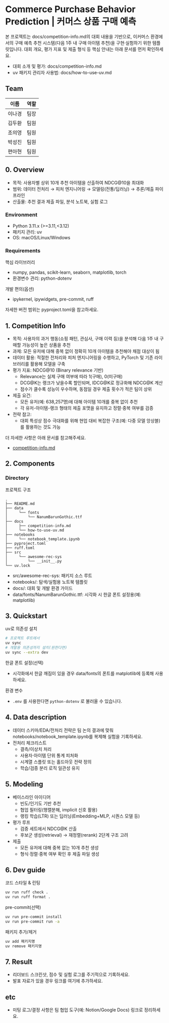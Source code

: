 # Commerce Purchase Behavior Prediction | 커머스 상품 구매 예측

본 프로젝트는 docs/competition-info.md의 대회 내용을 기반으로,
이커머스 환경에서의 구매 예측 추천 시스템(다음 1주 내 구매 아이템 추천)을 구현·실험하기 위한 템플릿입니다. 
대회 개요, 평가 지표 및 제출 형식 등 핵심 안내는 아래 문서를 먼저 확인하세요.

- 대회 소개 및 평가: docs/competition-info.md
- uv 패키지 관리자 사용법: docs/how-to-use-uv.md

## Team

| 이름  | 역할 |
|:---:|:--:|
| 이나경 | 팀장 |
| 김두환 | 팀원 |
| 조의영 | 팀원 |
| 박성진 | 팀원 |
| 편아현 | 팀원 |

## 0. Overview

- 목적: 사용자별 상위 10개 추천 아이템을 산출하여 NDCG@10을 최대화
- 범위: 데이터 전처리 → 피처 엔지니어링 → 모델링(전통/딥러닝) → 추론/제출 파이프라인
- 산출물: 추천 결과 제출 파일, 분석 노트북, 실험 로그

### Environment

- Python 3.11.x (>=3.11,<3.12)
- 패키지 관리: uv
- OS: macOS/Linux/Windows

### Requirements

핵심 라이브러리

- numpy, pandas, scikit-learn, seaborn, matplotlib, torch
- 환경변수 관리: python-dotenv

개발 편의(옵션)

- ipykernel, ipywidgets, pre-commit, ruff

자세한 버전 범위는 pyproject.toml을 참고하세요.

## 1. Competition Info

- 목적: 사용자의 과거 행동(쇼핑 패턴, 관심사, 구매 이력 등)을 분석해 다음 1주 내 구매할 가능성이 높은 상품을 추천
- 과제: 모든 유저에 대해 중복 없이 정확히 10개 아이템을 추천해야 채점 대상이 됨
- 데이터 활용: 적절한 전처리와 피처 엔지니어링을 수행하고, PyTorch 및 기존 라이브러리를 활용해 모델을 구축
- 평가 지표: NDCG@10 (Binary relevance 기반)
    - Relevance는 실제 구매 여부에 따라 1(구매), 0(미구매)
    - DCG@K는 랭크가 낮을수록 할인되며, IDCG@K로 정규화해 NDCG@K 계산
    - 점수가 클수록 성능이 우수하며, 동점일 경우 제출 횟수가 적은 팀이 상위
- 제출 요건:
    - 모든 유저(예: 638,257명)에 대해 아이템 10개를 중복 없이 추천
    - 각 유저-아이템-랭크 형태의 제출 포맷을 유지하고 정렬·중복 여부를 검증
- 전략 참고:
    - 대회 특성상 점수 극대화를 위해 현업 대비 복잡한 구조(예: 다중 모델 앙상블)를 활용하는 것도 가능

더 자세한 사항은 아래 문서를 참고해주세요.

- [competition-info.md](docs/competition-info.md)

## 2. Components

### Directory

프로젝트 구조

```
.
├── README.md
├── data
│     └── fonts
│         └── NanumBarunGothic.ttf
├── docs
│     ├── competition-info.md
│     └── how-to-use-uv.md
├── notebooks
│     └── notebook_template.ipynb
├── pyproject.toml
├── ruff.toml
├── src
│     └── awesome-rec-sys
│         └── __init__.py
└── uv.lock
```

- src/awesome-rec-sys: 패키지 소스 루트
- notebooks/: 탐색/실험용 노트북 템플릿
- docs/: 대회 및 개발 환경 가이드
- data/fonts/NanumBarunGothic.ttf: 시각화 시 한글 폰트 설정용(예: matplotlib)

## 3. Quickstart

uv로 의존성 설치

```bash
# 프로젝트 루트에서
uv sync
# 개발용 의존성까지 설치(원한다면)
uv sync --extra dev
```

한글 폰트 설정(선택)

- 시각화에서 한글 깨짐이 있을 경우 data/fonts의 폰트를 matplotlib에 등록해 사용하세요.

환경 변수

- `.env` 를 사용한다면 `python-dotenv` 로 불러올 수 있습니다.

## 4. Data description

- 데이터 스키마/EDA/전처리 전략은 팀 논의 결과에 맞춰 notebooks/notebook_template.ipynb를 복제해 실험을 기록하세요.
- 전처리 체크리스트
    - 결측/이상치 처리
    - 사용자·아이템 단위 통계 피처화
    - 시계열 스플릿 또는 홀드아웃 전략 정의
    - 학습/검증 분리 로직 일관성 유지

## 5. Modeling

- 베이스라인 아이디어
    - 빈도/인기도 기반 추천
    - 협업 필터링(행렬분해, implicit 신호 활용)
    - 랭킹 학습(LTR) 또는 딥러닝(Embedding+MLP, 시퀀스 모델 등)
- 평가 루프
    - 검증 세트에서 NDCG@K 산출
    - 후보군 생성(retrieval) → 재정렬(rerank) 2단계 구조 고려
- 제출
    - 모든 유저에 대해 중복 없는 10개 추천 생성
    - 형식·정렬·중복 여부 확인 후 제출 파일 생성

## 6. Dev guide

코드 스타일 & 린팅

```bash
uv run ruff check .
uv run ruff format .
```

pre-commit(선택)

```bash
uv run pre-commit install
uv run pre-commit run -a
```

패키지 추가/제거

```bash
uv add 패키지명
uv remove 패키지명
```

## 7. Result

- 리더보드 스크린샷, 점수 및 실험 로그를 주기적으로 기록하세요.
- 발표 자료가 있을 경우 링크를 여기에 추가하세요.

## etc

- 미팅 로그/결정 사항은 팀 협업 도구(예: Notion/Google Docs) 링크로 정리하세요.
